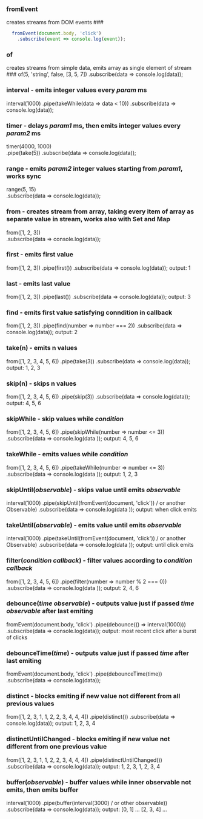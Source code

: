 ### fromEvent
creates streams from DOM events ###
```javascript
  fromEvent(document.body, 'click')
    .subscribe(event => console.log(event));
```


### of
creates streams from simple data, emits array as single element of stream ###
  of(5, 'string', false, [3, 5, 7])
    .subscribe(data => console.log(data));


### interval - emits integer values every *param* ms ###
interval(1000)
  .pipe(takeWhile(data => data < 10))
  .subscribe(data => console.log(data));

### timer - delays *param1* ms, then emits integer values every *param2* ms ###
timer(4000, 1000)  
    .pipe(take(5))
    .subscribe(data => console.log(data));


### range - emits *param2* integer values starting from *param1*, works sync ###
range(5, 15)  
  .subscribe(data => console.log(data));


### from - creates stream from array, taking every item of array as separate value in stream, works also with Set and Map ###
from([1, 2, 3])  
  .subscribe(data => console.log(data));


### first - emits first value
from([1, 2, 3])
  .pipe(first())
  .subscribe(data => console.log(data));
output: 1


### last - emits last value
from([1, 2, 3])
  .pipe(last())
  .subscribe(data => console.log(data));
output: 3


### find - emits first value satisfying conndition in callback
from([1, 2, 3])
  .pipe(find(number => number === 2))
  .subscribe(data => console.log(data));
output: 2


### take(n) - emits n values
from([1, 2, 3, 4, 5, 6])
  .pipe(take(3))
  .subscribe(data => console.log(data));
output: 1, 2, 3

### skip(n) - skips n values
from([1, 2, 3, 4, 5, 6])
  .pipe(skip(3))
  .subscribe(data => console.log(data));
output: 4, 5, 6

### skipWhile - skip values while *condition*
from([1, 2, 3, 4, 5, 6])
  .pipe(skipWhile(number => number <= 3))
  .subscribe(data => console.log(data ));
output: 4, 5, 6

### takeWhile - emits values while *condition*
from([1, 2, 3, 4, 5, 6])
  .pipe(takeWhile(number => number <= 3))
  .subscribe(data => console.log(data ));
output: 1, 2, 3

### skipUntil(*observable*) - skips value until emits *observable*
interval(1000)
  .pipe(skipUntil(fromEvent(document, 'click')) / or another Observable)
  .subscribe(data => console.log(data ));
output: when click emits

### takeUntil(*observable*) - emits value until emits *observable*
interval(1000)
  .pipe(takeUntil(fromEvent(document, 'click')) / or another Observable)
  .subscribe(data => console.log(data ));
output: until click emits

### filter(*condition callback*) - filter values according to *condition callback*
from([1, 2, 3, 4, 5, 6])
  .pipe(filter(number => number % 2 === 0))
  .subscribe(data => console.log(data ));
output: 2, 4, 6

### debounce(*time observable*) - outputs value just if passed *time observable* after last emiting
fromEvent(document.body, 'click')
  .pipe(debounce(() => interval(1000)))
  .subscribe(data => console.log(data));
output: most recent click after a burst of clicks

### debounceTime(*time*) - outputs value just if passed *time* after last emiting
fromEvent(document.body, 'click')
  .pipe(debounceTime(time))
  .subscribe(data => console.log(data));

### distinct - blocks emiting if new value not different from all previous values
from([1, 2, 3, 1, 1, 2, 2, 3, 4, 4, 4])
  .pipe(distinct())
  .subscribe(data => console.log(data));
output: 1, 2, 3, 4

### distinctUntilChanged - blocks emiting if new value not different from one previous value
from([1, 2, 3, 1, 1, 2, 2, 3, 4, 4, 4])
  .pipe(distinctUntilChanged())
  .subscribe(data => console.log(data));
output: 1, 2, 3, 1, 2, 3, 4


### buffer(*observable*) - buffer values while inner observable not emits, then emits buffer
interval(1000)
  .pipe(buffer(interval(3000) / or other observable))
  .subscribe(data => console.log(data));
output: [0, 1] ... [2, 3, 4] ...
